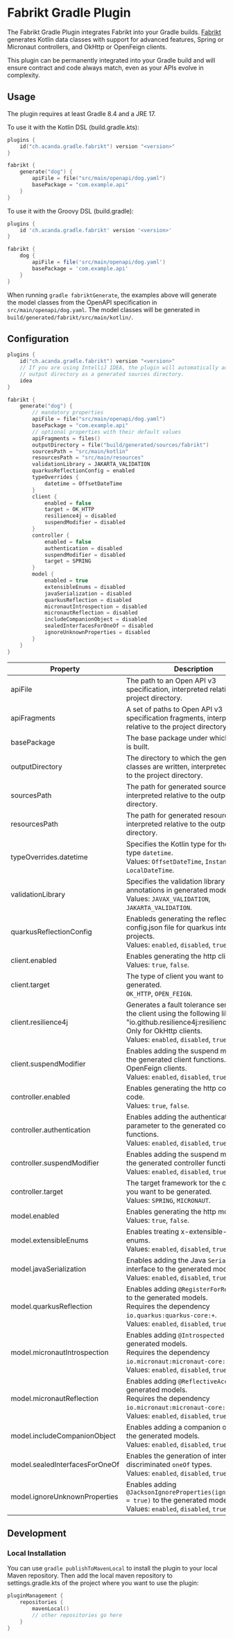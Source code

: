 # Fabrikt Gradle Plugin

The Fabrikt Gradle Plugin integrates Fabrikt into your Gradle builds.
[Fabrikt](https://github.com/cjbooms/fabrikt) generates Kotlin data classes with
support for advanced features, Spring or Micronaut controllers, and OkHttp or
OpenFeign clients.

This plugin can be permanently integrated into your Gradle build and will ensure
contract and code always match, even as your APIs evolve in complexity.

## Usage

The plugin requires at least Gradle 8.4 and a JRE 17.

To use it with the Kotlin DSL (build.gradle.kts):

```kotlin
plugins {
    id("ch.acanda.gradle.fabrikt") version "<version>"
}

fabrikt {
    generate("dog") {
        apiFile = file("src/main/openapi/dog.yaml")
        basePackage = "com.example.api"
    }
}
```

To use it with the Groovy DSL (build.gradle):

```groovy
plugins {
    id 'ch.acanda.gradle.fabrikt' version '<version>'
}

fabrikt {
    dog {
        apiFile = file('src/main/openapi/dog.yaml')
        basePackage = 'com.example.api'
    }
}
```

When running `gradle fabriktGenerate`, the examples above will generate the
model classes from the OpenAPI specification in `src/main/openapi/dog.yaml`. The
model classes will be generated in `build/generated/fabrikt/src/main/kotlin/`.

## Configuration

```kotlin
plugins {
    id("ch.acanda.gradle.fabrikt") version "<version>"
    // If you are using IntelliJ IDEA, the plugin will automatically add the
    // output directory as a generated sources directory.
    idea
}

fabrikt {
    generate("dog") {
        // mandatory properties
        apiFile = file("src/main/openapi/dog.yaml")
        basePackage = "com.example.api"
        // optional properties with their default values
        apiFragments = files()
        outputDirectory = file("build/generated/sources/fabrikt")
        sourcesPath = "src/main/kotlin"
        resourcesPath = "src/main/resources"
        validationLibrary = JAKARTA_VALIDATION
        quarkusReflectionConfig = enabled
        typeOverrides {
            datetime = OffsetDateTime
        }
        client {
            enabled = false
            target = OK_HTTP
            resilience4j = disabled
            suspendModifier = disabled
        }
        controller {
            enabled = false
            authentication = disabled
            suspendModifier = disabled
            target = SPRING
        }
        model {
            enabled = true
            extensibleEnums = disabled
            javaSerialization = disabled
            quarkusReflection = disabled
            micronautIntrospection = disabled
            micronautReflection = disabled
            includeCompanionObject = disabled
            sealedInterfacesForOneOf = disabled
            ignoreUnknownProperties = disabled
        }
    }
}
```

| Property                       | Description                                                                                                                                                                                              | Default value                     |
|--------------------------------|----------------------------------------------------------------------------------------------------------------------------------------------------------------------------------------------------------|-----------------------------------|
| apiFile                        | The path to an Open API v3 specification, interpreted relative to the project directory.                                                                                                                 |                                   |
| apiFragments                   | A set of paths to Open API v3 specification fragments, interpreted relative to the project directory.                                                                                                    | `files()`                         |
| basePackage                    | The base package under which all code is built.                                                                                                                                                          |                                   |
| outputDirectory                | The directory to which the generated classes are written, interpreted relative to the project directory.                                                                                                 | `build/generated/sources/fabrikt` |
| sourcesPath                    | The path for generated source files, interpreted relative to the output directory.                                                                                                                       | `src/main/kotlin`                 |
| resourcesPath                  | The path for generated resource files, interpreted relative to the output directory.                                                                                                                     | `src/main/resources`              |
| typeOverrides.datetime         | Specifies the Kotlin type for the OAS type `datetime`.<br/>Values: `OffsetDateTime`, `Instant`, `LocalDateTime`.                                                                                         | `OffsetDateTime`                  |
| validationLibrary              | Specifies the validation library used for annotations in generated model classes.<br/>Values: `JAVAX_VALIDATION`, `JAKARTA_VALIDATION`.                                                                  | `JAKARTA_VALIDATION`              |
| quarkusReflectionConfig        | Enableds generating the reflection-config.json file for quarkus integration projects.<br/>Values: `enabled`, `disabled`, `true`, `false`.                                                                | `enabled`                         |
| client.enabled                 | Enables generating the http client code.<br/>Values: `true`, `false`.                                                                                                                                    | `false`                           |
| client.target                  | The type of client you want to be generated.<br/>`OK_HTTP`, `OPEN_FEIGN`.                                                                                                                                | `OK_HTTP`                         |
| client.resilience4j            | Generates a fault tolerance service for the client using the following library "io.github.resilience4j:resilience4j-all:+". Only for OkHttp clients.<br/>Values: `enabled`, `disabled`, `true`, `false`. | `disabled`                        |
| client.suspendModifier         | Enables adding the suspend modifier to the generated client functions. Only for OpenFeign clients.<br/>Values: `enabled`, `disabled`, `true`, `false`.                                                   | `disabled`                        |
| controller.enabled             | Enables generating the http controller code.<br/>Values: `true`, `false`.                                                                                                                                | `false`                           |
| controller.authentication      | Enables adding the authentication parameter to the generated controller functions.<br/>Values: `enabled`, `disabled`, `true`, `false`.                                                                   | `disabled`                        |
| controller.suspendModifier     | Enables adding the suspend modifier to the generated controller functions.<br/>Values: `enabled`, `disabled`, `true`, `false`.                                                                           | `disabled`                        |
| controller.target              | The target framework tor the controllers you want to be generated.<br/>Values: `SPRING`, `MICRONAUT`.                                                                                                    | `SPRING`                          |
| model.enabled                  | Enables generating the http model code.<br/>Values: `true`, `false`.                                                                                                                                     | `true`                            |
| model.extensibleEnums          | Enables treating x-extensible-enums as enums.<br/>Values: `enabled`, `disabled`, `true`, `false`.                                                                                                        | `disabled`                        |
| model.javaSerialization        | Enables adding the Java `Serializable` interface to the generated models.<br/>Values: `enabled`, `disabled`, `true`, `false`.                                                                            | `disabled`                        |      
| model.quarkusReflection        | Enables adding `@RegisterForReflection` to the generated models.<br/>Requires the dependency `io.quarkus:quarkus-core:+`.<br/>Values: `enabled`, `disabled`, `true`, `false`.                            | `disabled`                        |
| model.micronautIntrospection   | Enables adding `@Introspected` to the generated models.<br/>Requires the dependency `io.micronaut:micronaut-core:+`.<br/>Values: `enabled`, `disabled`, `true`, `false`.                                 | `disabled`                        |
| model.micronautReflection      | Enables adding `@ReflectiveAccess` to the generated models.<br/>Requires the dependency `io.micronaut:micronaut-core:+`.<br/>Values: `enabled`, `disabled`, `true`, `false`.                             | `disabled`                        |      
| model.includeCompanionObject   | Enables adding a companion object to the generated models.<br/>Values: `enabled`, `disabled`, `true`, `false`.                                                                                           | `disabled`                        |
| model.sealedInterfacesForOneOf | Enables the generation of interfaces for discriminated `oneOf` types.<br/>Values: `enabled`, `disabled`, `true`, `false`.                                                                                | `disabled`                        |
| model.ignoreUnknownProperties  | Enables adding `@JacksonIgnoreProperties(ignoreUnknown = true)` to the generated models.<br/>Values: `enabled`, `disabled`, `true`, `false`.                                                             | `disabled`                        |

## Development

### Local Installation

You can use `gradle publishToMavenLocal` to install the plugin to your local Maven repository.
Then add the local maven repository to settings.gradle.kts of the project where you want to use the plugin:

```kotlin
pluginManagement {
    repositories {
        mavenLocal()
        // other repositories go here
    }
}
```
